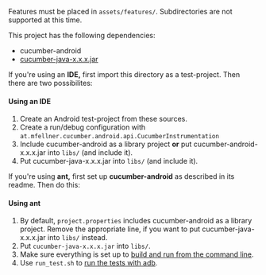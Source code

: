 Features must be placed in `assets/features/`. Subdirectories are not supported at this time.

This project has the following dependencies:

* cucumber-android
* [cucumber-java-x.x.x.jar](http://cukes.info/install-cucumber-jvm.html)

If you're using an **IDE,** first import this directory as a test-project. Then there are two possibilites:

#### Using an IDE

1. Create an Android test-project from these sources.
2. Create a run/debug configuration with `at.mfellner.cucumber.android.api.CucumberInstrumentation`
3. Include cucumber-android as a library project **or** put cucumber-android-x.x.x.jar into `libs/` (and include it).
4. Put cucumber-java-x.x.x.jar into `libs/` (and include it).

If you're using **ant,** first set up **cucumber-android** as described in its readme. Then do this:

#### Using ant

1. By default, `project.properties` includes cucumber-android as a library project. Remove the appropriate line, if you want to put cucumber-java-x.x.x.jar into `libs/` instead.
2. Put `cucumber-java-x.x.x.jar` into `libs/`.
3. Make sure everything is set up to [build and run from the command line](http://developer.android.com/tools/building/building-cmdline.html).
4. Use `run_test.sh` to [run the tests with adb](http://developer.android.com/tools/testing/testing_otheride.html#RunTestsCommand).
